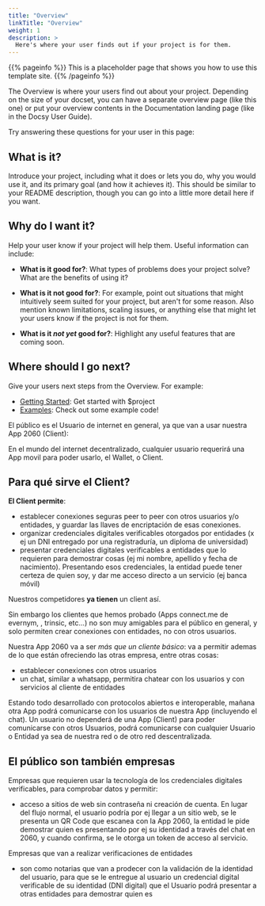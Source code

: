 ```yaml
---
title: "Overview"
linkTitle: "Overview"
weight: 1
description: >
  Here's where your user finds out if your project is for them.
---
```


{{% pageinfo %}}
This is a placeholder page that shows you how to use this template site.
{{% /pageinfo %}}


The Overview is where your users find out about your project. Depending on the size of your docset, you can have a separate overview page (like this one) or put your overview contents in the Documentation landing page (like in the Docsy User Guide). 

Try answering these questions for your user in this page:

## What is it?

Introduce your project, including what it does or lets you do, why you would use it, and its primary goal (and how it achieves it). This should be similar to your README description, though you can go into a little more detail here if you want.

## Why do I want it?

Help your user know if your project will help them. Useful information can include: 

* **What is it good for?**: What types of problems does your project solve? What are the benefits of using it?

* **What is it not good for?**: For example, point out situations that might intuitively seem suited for your project, but aren't for some reason. Also mention known limitations, scaling issues, or anything else that might let your users know if the project is not for them.

* **What is it *not yet* good for?**: Highlight any useful features that are coming soon.

## Where should I go next?

Give your users next steps from the Overview. For example:

* [Getting Started](/docs/getting-started/): Get started with $project
* [Examples](/docs/examples/): Check out some example code!

El público es el Usuario de internet en general, ya que van a usar nuestra App 2060 (Client):

En el mundo del internet decentralizado, cualquier usuario requerirá una App movil para poder usarlo, el Wallet, o Client. 

## Para qué sirve el Client?

**El Client permite**:

- establecer conexiones seguras peer to peer con otros usuarios y/o entidades, y guardar las llaves de encriptación de esas conexiones.
- organizar credenciales digitales verificables otorgados por entidades (x ej un DNI entregado por una registraduría, un diploma de universidad)
- presentar credenciales digitales verificables a entidades que lo requieren para demostrar cosas (ej mi nombre, apellido y fecha de nacimiento). Presentando esos credenciales, la entidad puede tener certeza de quien soy, y dar me acceso directo a un servicio (ej banca móvil)

Nuestros competidores **ya tienen** un client así.

Sin embargo los clientes que hemos probado (Apps connect.me de evernym, , trinsic, etc...) no son muy amigables para el público en general, y solo permiten crear conexiones con entidades, no con otros usuarios.

Nuestra App 2060 va a ser *más que un cliente básico*: va a permitir ademas de lo que están ofreciendo las otras empresa, entre otras cosas:
- establecer conexiones con otros usuarios
- un chat, similar a whatsapp, permitira chatear con los usuarios y con servicios al cliente de entidades

Estando todo desarrollado con protocolos abiertos e interoperable, mañana otra App podrá comunicarse con los usuarios de nuestra App (incluyendo el chat). Un usuario no dependerá de una App (Client) para poder comunicarse con otros Usuarios, podrá comunicarse con cualquier Usuario o Entidad ya sea de nuestra red o de otro red descentralizada.



## El público son también empresas

Empresas que requieren usar la tecnología de los credenciales digitales verificables, para comprobar datos y permitir:
- acceso a sitios de web sin contraseña ni creación de cuenta. En lugar del flujo normal, el usuario podría por ej llegar a un sitio web, se le presenta un QR Code que escanea con la App 2060, la entidad le pide demostrar quien es presentando por ej su identidad a través del chat en 2060, y cuando confirma, se le otorga un token de acceso al servicio.

Empresas que van a realizar verificaciones de entidades
- son como notarias que van a prodecer con la validación de la identidad del usuario, para que se le entregue al usuario un credencial digital verificable de su identidad (DNI digital) que el Usuario podrá presentar a otras entidades para demostrar quien es